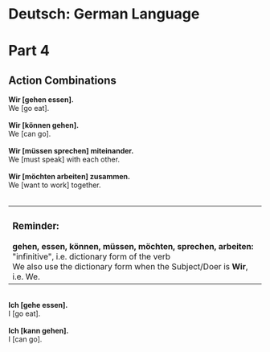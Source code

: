 # Deutsch: German Language
# Part 4
## Action Combinations
<b>Wir [gehen essen].</b><br/>
We [go eat].<br/>
<br/>
<b>Wir [können gehen].</b><br/>
We [can go].<br/>
<br/>
<b>Wir [müssen sprechen] miteinander.</b><br/>
We [must speak] with each other.<br/>
<br/>
<b>Wir [möchten arbeiten] zusammen.</b><br/>
We [want to work] together.<br/>
<br/>

<table>
  <tr>
    <td>
      <h3>Reminder:</h3>
    <b>gehen, essen, können, müssen, möchten, sprechen, arbeiten:</b> "infinitive", i.e. dictionary form of the verb<br/>
    We also use the dictionary form when the Subject/Doer is <b>Wir</b>, i.e. We.<br/>
    </td>
  </tr>
</table>
  <br/>
<b>Ich [gehe essen].</b><br/>
I [go eat].<br/>
<br/>
<b>Ich [kann gehen].</b><br/>
I [can go].<br/>
